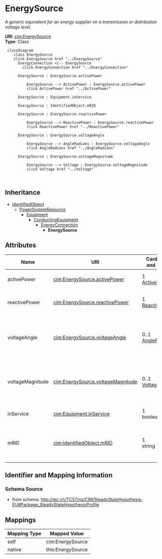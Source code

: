 # EnergySource


_A generic equivalent for an energy supplier on a transmission or distribution voltage level._





**URI**: [cim:EnergySource](http://iec.ch/TC57/CIM100#EnergySource)<br />
**Type**: Class




```mermaid
 classDiagram
    class EnergySource
    click EnergySource href "../EnergySource"
      EnergyConnection <|-- EnergySource
        click EnergyConnection href "../EnergyConnection"
      
      EnergySource : EnergySource.activePower
        
          EnergySource --> ActivePower : EnergySource.activePower
          click ActivePower href "../ActivePower"
        
      EnergySource : Equipment.inService
        
      EnergySource : IdentifiedObject.mRID
        
      EnergySource : EnergySource.reactivePower
        
          EnergySource --> ReactivePower : EnergySource.reactivePower
          click ReactivePower href "../ReactivePower"
        
      EnergySource : EnergySource.voltageAngle
        
          EnergySource --> AngleRadians : EnergySource.voltageAngle
          click AngleRadians href "../AngleRadians"
        
      EnergySource : EnergySource.voltageMagnitude
        
          EnergySource --> Voltage : EnergySource.voltageMagnitude
          click Voltage href "../Voltage"
        
      
```





## Inheritance
* [IdentifiedObject](IdentifiedObject.md)
    * [PowerSystemResource](PowerSystemResource.md)
        * [Equipment](Equipment.md)
            * [ConductingEquipment](ConductingEquipment.md)
                * [EnergyConnection](EnergyConnection.md)
                    * **EnergySource**



## Attributes


| Name | URI | Cardinality and Range | Description | Inheritance |
| ---  | --- | --- | --- | --- |
| activePower | [cim:EnergySource.activePower](http://iec.ch/TC57/CIM100#EnergySource.activePower) | 1 <br />  [ActivePower](ActivePower.md)  | High voltage source active injection | direct |
| reactivePower | [cim:EnergySource.reactivePower](http://iec.ch/TC57/CIM100#EnergySource.reactivePower) | 1 <br />  [ReactivePower](ReactivePower.md)  | High voltage source reactive injection | direct |
| voltageAngle | [cim:EnergySource.voltageAngle](http://iec.ch/TC57/CIM100#EnergySource.voltageAngle) | 0..1 <br />  [AngleRadians](AngleRadians.md)  | Phase angle of a-phase open circuit used when voltage characteristics need to... | direct |
| voltageMagnitude | [cim:EnergySource.voltageMagnitude](http://iec.ch/TC57/CIM100#EnergySource.voltageMagnitude) | 0..1 <br />  [Voltage](Voltage.md)  | Phase-to-phase open circuit voltage magnitude used when voltage characteristi... | direct |
| inService | [cim:Equipment.inService](http://iec.ch/TC57/CIM100#Equipment.inService) | 1 <br />  boolean  | Specifies the availability of the equipment | [Equipment](Equipment.md) |
| mRID | [cim:IdentifiedObject.mRID](http://iec.ch/TC57/CIM100#IdentifiedObject.mRID) | 1 <br />  string  | Master resource identifier issued by a model authority | [IdentifiedObject](IdentifiedObject.md) |









## Identifier and Mapping Information







### Schema Source


* from schema: http://iec.ch/TC57/ns/CIM/SteadyStateHypothesis-EU#Package_SteadyStateHypothesisProfile





## Mappings

| Mapping Type | Mapped Value |
| ---  | ---  |
| self | cim:EnergySource |
| native | this:EnergySource |




